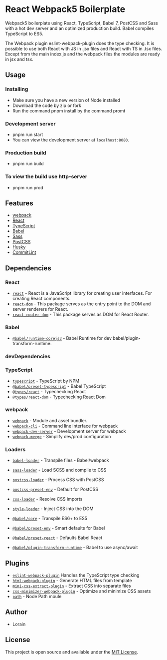 # React Webpack5 Boilerplate

Webpack5 boilerplate using React, TypeScript, Babel 7, PostCSS and Sass with a hot dev server and an optimized production build. Babel compiles TypeScript to ES5.

The Webpack plugin eslint-webpack-plugin does the type checking. It is possible to use both React with JS in .jsx files and React with TS in .tsx files. Except from the main index.js and the webpack files the modules are ready in jsx and tsx.

## Usage

### Installing

- Make sure you have a new version of Node installed
- Download the code by zip or fork
- Run the command pnpm install by the command promt

### Development server

- pnpm run start
- You can view the development server at `localhost:8080`.

### Production build

- pnpm run build

### To view the build use http-server

- pnpm run prod

## Features

- [webpack](https://webpack.js.org/)
- [React](https://reactjs.org/)
- [TypeScript](https://www.typescriptlang.org/)
- [Babel](https://babeljs.io/)
- [Sass](https://sass-lang.com/)
- [PostCSS](https://postcss.org/)
- [Husky](github.com/typicode/husky)
- [CommitLint](https://github.com/conventional-changelog/commitlint)

## Dependencies

### React

- [`react`](https://www.npmjs.com/package/react) - React is a JavaScript library for creating user interfaces. For creating React components.
- [`react-dom`](https://www.npmjs.com/package/react-dom) - This package serves as the entry point to the DOM and server renderers for React.
- [`react-router-dom`](https://www.npmjs.com/package/react-router-dom) - This package serves as DOM for React Router.

### Babel

- [`@babel/runtime-corejs3`](https://babeljs.io/docs/en/babel-runtime) - Babel Runtime for dev babel/plugin-transform-runtime.

### devDependencies

### TypeScript

- [`typescript`](https://www.npmjs.com/package/typescript) - TypeScript by NPM
- [`@babel/preset-typescript`](https://babeljs.io/docs/en/babel-preset-typescript) - Babel TypeScript
- [`@types/react`](https://www.npmjs.com/package/@types/react) - Typechecking React
- [`@types/react-dom`](https://www.npmjs.com/package/@types/react-dom) - Typechecking React Dom

### webpack

- [`webpack`](https://github.com/webpack/webpack) - Module and asset bundler.
- [`webpack-cli`](https://github.com/webpack/webpack-cli) - Command line interface for webpack
- [`webpack-dev-server`](https://github.com/webpack/webpack-dev-server) - Development server for webpack
- [`webpack-merge`](https://github.com/survivejs/webpack-merge) - Simplify dev/prod configuration

### Loaders

- [`babel-loader`](https://webpack.js.org/loaders/babel-loader/) - Transpile files - Babel/webpack
- [`sass-loader`](https://webpack.js.org/loaders/sass-loader/) - Load SCSS and compile to CSS
- [`postcss-loader`](https://webpack.js.org/loaders/postcss-loader/) - Process CSS with PostCSS
- [`postcss-preset-env`](https://www.npmjs.com/package/postcss-preset-env) - Default for PostCSS
- [`css-loader`](https://webpack.js.org/loaders/css-loader/) - Resolve CSS imports
- [`style-loader`](https://webpack.js.org/loaders/style-loader/) - Inject CSS into the DOM

- [`@babel/core`](https://www.npmjs.com/package/@babel/core) - Transpile ES6+ to ES5
- [`@babel/preset-env`](https://babeljs.io/docs/en/babel-preset-env) - Smart defaults for Babel
- [`@babel/preset-react`](https://babeljs.io/docs/en/babel-preset-react) - Defaults Babel React
- [`@babel/plugin-transform-runtime`](https://babeljs.io/docs/en/babel-plugin-transform-runtime) - Babel to use async/await

## Plugins

- [`eslint-webpack-plugin`](https://github.com/TypeStrong/fork-ts-checker-webpack-plugin) Handles the TypeScript type checking
- [`html-webpack-plugin`](https://github.com/jantimon/html-webpack-plugin) - Generate HTML files from template
- [`mini-css-extract-plugin`](https://github.com/webpack-contrib/mini-css-extract-plugin) - Extract CSS into separate files
- [`css-minimizer-webpack-plugin`](https://webpack.js.org/plugins/css-minimizer-webpack-plugin/) - Optimize and minimize CSS assets
- [`path`](https://www.npmjs.com/package/path) - Node Path moule

## Author

- Lorain

## License

This project is open source and available under the [MIT License](LICENSE).
